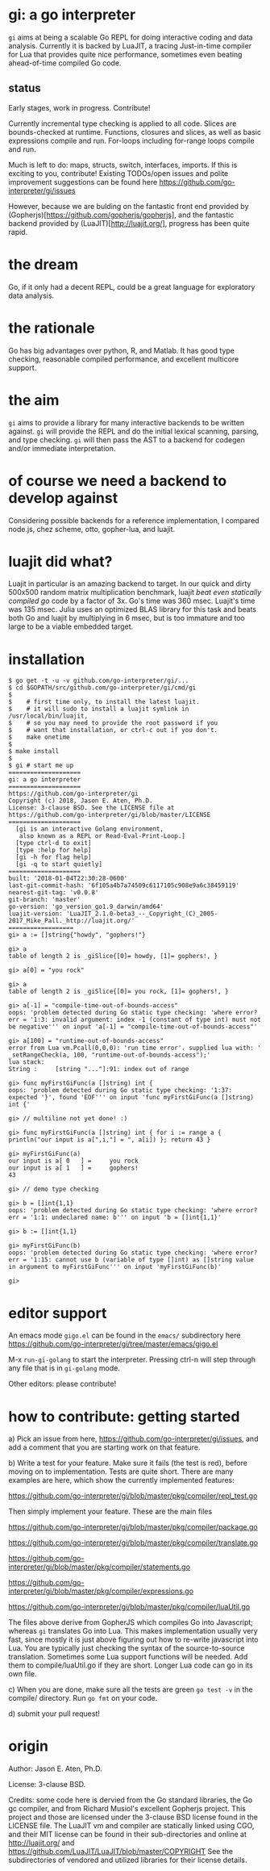 gi: a go interpreter
=======
`gi` aims at being a scalable Go REPL
for doing interactive coding and data analysis.
Currently it is backed by LuaJIT, a tracing Just-in-time
compiler for Lua that provides quite
nice performance, sometimes even beating
ahead-of-time compiled Go code.

status
------
Early stages, work in progress. Contribute!

Currently incremental type checking is applied
to all code. Slices are bounds-checked at runtime.
Functions, closures and slices, as well as
basic expressions compile and run. For-loops
including for-range loops compile and run.

Much is left to do: maps, structs, switch,
interfaces, imports. If this is exciting to
you, contribute! Existing TODOs/open issues and polite improvement
suggestions can be found here
https://github.com/go-interpreter/gi/issues

However, because we are bulding on the fantastic
front end provided by (Gopherjs)[https://github.com/gopherjs/gopherjs], and the fantastic
backend provided by (LuaJIT)[http://luajit.org/], progress has been
quite rapid.

# the dream

Go, if it only had a decent REPL, could be a great
language for exploratory data analysis.

# the rationale
Go has big advantages over python, R, and Matlab.
It has good type checking, reasonable compiled performance,
and excellent multicore support.

# the aim

`gi` aims to provide a library for many
interactive backends to be written against.
`gi` will provide the REPL and do the
initial lexical scanning, parsing, and type
checking. `gi` will then pass the
AST to a backend for codegen and/or immediate
interpretation.

# of course we need a backend to develop against

Considering possible backends for a
reference implementation,
I compared node.js, chez scheme, otto,
gopher-lua, and luajit.

# luajit did what?

Luajit in particular is an amazing
backend to target. In our quick and
dirty 500x500 random matrix multiplication
benchmark, luajit *beat even statically compiled go*
code by a factor of 3x. Go's time was 360 msec.
Luajit's time was 135 msec. Julia uses an optimized
BLAS library for this task and beats both Go
and luajit by multiplying in 6 msec, but
is too immature and too large to be
a viable embedded target.

# installation

~~~
$ go get -t -u -v github.com/go-interpreter/gi/...
$ cd $GOPATH/src/github.com/go-interpreter/gi/cmd/gi
$
$    # first time only, to install the latest luajit.
$    # it will sudo to install a luajit symlink in /usr/local/bin/luajit,
$    # so you may need to provide the root password if you
$    # want that installation, or ctrl-c out if you don't.
$    make onetime
$
$ make install
$
$ gi # start me up
====================
gi: a go interpreter
====================
https://github.com/go-interpreter/gi
Copyright (c) 2018, Jason E. Aten, Ph.D.
License: 3-clause BSD. See the LICENSE file at
https://github.com/go-interpreter/gi/blob/master/LICENSE
====================
  [gi is an interactive Golang environment,
   also known as a REPL or Read-Eval-Print-Loop.]
  [type ctrl-d to exit]
  [type :help for help]
  [gi -h for flag help]
  [gi -q to start quietly]
====================
built: '2018-01-04T22:30:28-0600'
last-git-commit-hash: '6f105a4b7a74509c6117105c908e9a6c38459119'
nearest-git-tag: 'v0.0.8'
git-branch: 'master'
go-version: 'go_version_go1.9_darwin/amd64'
luajit-version: 'LuaJIT_2.1.0-beta3_--_Copyright_(C)_2005-2017_Mike_Pall._http://luajit.org/'
==================
gi> a := []string{"howdy", "gophers!"}

gi> a
table of length 2 is _giSlice{[0]= howdy, [1]= gophers!, }

gi> a[0] = "you rock"

gi> a
table of length 2 is _giSlice{[0]= you rock, [1]= gophers!, }

gi> a[-1] = "compile-time-out-of-bounds-access"
oops: 'problem detected during Go static type checking: 'where error? err = '1:3: invalid argument: index -1 (constant of type int) must not be negative''' on input 'a[-1] = "compile-time-out-of-bounds-access"'

gi> a[100] = "runtime-out-of-bounds-access"
error from Lua vm.Pcall(0,0,0): 'run time error'. supplied lua with: '	_setRangeCheck(a, 100, "runtime-out-of-bounds-access");'
lua stack:
String : 	 [string "..."]:91: index out of range

gi> func myFirstGiFunc(a []string) int {
oops: 'problem detected during Go static type checking: '1:37: expected '}', found 'EOF''' on input 'func myFirstGiFunc(a []string) int {'

gi> // multiline not yet done! :)

gi> func myFirstGiFunc(a []string) int { for i := range a { println("our input is a[",i,"] = ", a[i]) }; return 43 }

gi> myFirstGiFunc(a)
our input is a[	0	] = 	you rock
our input is a[	1	] = 	gophers!
43

gi> // demo type checking

gi> b = []int{1,1}
oops: 'problem detected during Go static type checking: 'where error? err = '1:1: undeclared name: b''' on input 'b = []int{1,1}'

gi> b := []int{1,1}

gi> myFirstGiFunc(b)
oops: 'problem detected during Go static type checking: 'where error? err = '1:15: cannot use b (variable of type []int) as []string value in argument to myFirstGiFunc''' on input 'myFirstGiFunc(b)'

gi> 
~~~

# editor support

An emacs mode `gigo.el` can be found in the `emacs/` subdirectory
here https://github.com/go-interpreter/gi/tree/master/emacs/gigo.el

M-x `run-gi-golang` to start the interpreter. Pressing ctrl-n will
step through any file that is in `gi-golang` mode. 

Other editors: please contribute!

# how to contribute: getting started

a) Pick an issue from here, https://github.com/go-interpreter/gi/issues, and add a comment that
you are starting work on that feature.

b) Write a test for your feature. Make sure it fails (the test is red), before
moving on to implementation. Tests are quite short. There are many examples are here,
which show the currently implemented features:

https://github.com/go-interpreter/gi/blob/master/pkg/compiler/repl_test.go

Then simply implement your feature. These are the main files

https://github.com/go-interpreter/gi/blob/master/pkg/compiler/package.go

https://github.com/go-interpreter/gi/blob/master/pkg/compiler/translate.go

https://github.com/go-interpreter/gi/blob/master/pkg/compiler/statements.go

https://github.com/go-interpreter/gi/blob/master/pkg/compiler/expressions.go

https://github.com/go-interpreter/gi/blob/master/pkg/compiler/luaUtil.go

The files above derive from GopherJS which compiles Go into Javascript; whereas `gi` translates Go into
Lua. This makes implementation usually very fast, since mostly it is just
above figuring out how to re-write javascript into Lua. You are typically just
checking the syntax of the source-to-source translation. Sometimes some
Lua support functions will be needed. Add them to compile/luaUtil.go if
they are short. Longer Lua code can go in its own file.

c) When you are done, make sure all the tests are green `go test -v` in the compile/ directory.
Run `go fmt` on your code.

d) submit your pull request!

# origin

Author: Jason E. Aten, Ph.D.

License: 3-clause BSD.

Credits: some code here is dervied from the Go standard
libraries, the Go gc compiler,  and from Richard Musiol's excellent Gopherjs project.
This project and those are licensed under the 3-clause BSD license
found in the LICENSE file. The LuaJIT vm and compiler are statically linked
using CGO, and their MIT license can be found in their sub-directories
and online at http://luajit.org/ and https://github.com/LuaJIT/LuaJIT/blob/master/COPYRIGHT
See the subdirectories of vendored and utilized libraries for their
license details.
